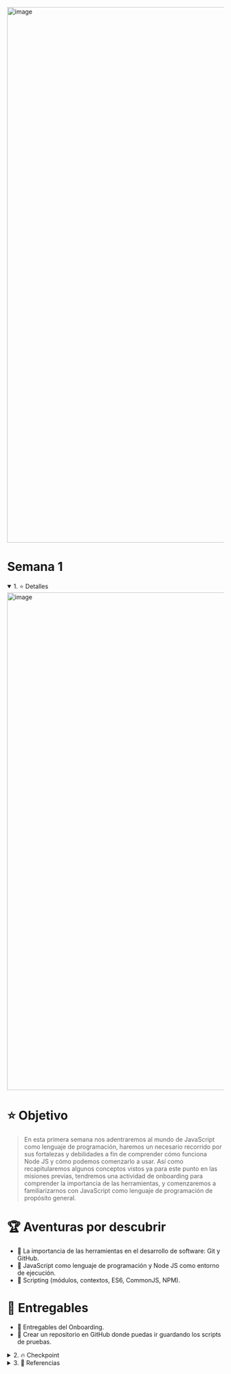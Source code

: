 <img width="1244" alt="image" src="https://user-images.githubusercontent.com/17634377/161413194-a3f91d2f-a6cd-4edd-9382-8ffd65d8ed7c.png">

# Semana 1

<details open>
<summary> 1. ⭐️ Detalles </summary>

 <img width="1156" alt="image" src="https://user-images.githubusercontent.com/17634377/159152594-9975c662-260b-4260-bedb-95862023e00e.png">

# ⭐️ Objetivo

> En esta primera semana nos adentraremos al mundo de JavaScript como lenguaje de programación, haremos un necesario recorrido por sus fortalezas y debilidades a fin de comprender cómo funciona Node JS y cómo podemos comenzarlo a usar. Así como recapitularemos algunos conceptos vistos ya para este punto en las misiones previas, tendremos una actividad de onboarding para comprender la importancia de las herramientas, y comenzaremos a familiarizarnos con JavaScript como lenguaje de programación de propósito general.

# 🏆 Aventuras por descubrir

- 🎯 La importancia de las herramientas en el desarrollo de software: Git y GitHub.
- 🎯 JavaScript como lenguaje de programación y Node JS como entorno de ejecución.
- 🎯 Scripting (módulos, contextos, ES6, CommonJS, NPM).

# 🎁 Entregables

 - 🎁 Entregables del Onboarding.
 - 🎁 Crear un repositorio en GitHub donde puedas ir guardando los scripts de pruebas.

</details>

<details>
<summary> 2. 🔥 Checkpoint </summary>

 <img width="1165" alt="image" src="https://user-images.githubusercontent.com/17634377/159152590-8f2b2032-be88-45f1-a4f7-008195022b7a.png">

 ## 📍 Onboarding

 Es muy importante resaltar el uso de herramientas en el desarrollo de software, para ello he diseñado una misión de onboarding sobre Git, GitHub, Markdown, y GoHugo; es una guía paso a paso donde **montarás un blog personal en donde podrás compartir tus experiencias de Launch X**. Es un complemento que te ayudará a ir comprendiendo diferentes aplicaciones de herramientas muy importantes que para este punto ya debes conocer. Da click en el siguiente link:

 <a href="https://github.com/carlogilmar/launchx-weekly-missions/blob/main/weekly_missions/onboarding_mission.md"><img src="https://img.shields.io/badge/🔗link-OnboardingMission-green?style=for-the-badge"></a>

 > Recuerda que esta Onboarding Mission la retomaremos en las mentorías. 📞

 ## 💾 Repo para guardar tus ejercicios

 1. Ve al siguiente repositorio: [Link a Playbook 🔗](https://github.com/visualpartnership/playbook)
 2. Da click en el botón de **fork**. Realiza el fork de este repo en tu perfil de GitHub.
 3. Descarga tu **fork** de este repo en tu computadora. Ahí guardarás todos tus ejercicios de las Weekly Missions.
 4. Puedes ir al botón verde **code** y obtener la url para clonar tu proyecto en tu computadora.

 ![test](https://user-images.githubusercontent.com/17634377/159151927-fd5136c4-7e5d-4264-b2ec-bc6e0a892d07.gif)

 ## 🎮 Instalación de tu ambiente de desarrollo

 1. Para este punto deberás tener instalado Git y una cuenta activa de GitHub.
 2. Instala el editor de texto de tu preferencia (VSCode, Sublime Text, Atom, etc.)
 3. Instala NodeJS en tu Sistema Operativo: [Node JS](https://nodejs.org/es/download/)
  - Para comprobar tu instalación de Node JS, abre tu terminal y teclea el siguiente comando:
 > node --version
  - Crea un archivo llamado hello.js y agrega lo siguiente:
 ``` js
  console.log("Hola LaunchX desde Node JS")
 ```
  - En tu terminal, ve al directorio donde acabas de crear este archivo y ejecuta el siguiente comando:
 > node hello.js

![test](https://user-images.githubusercontent.com/17634377/159154363-7a7e67ed-fa57-4a58-b130-dceac6dd0717.gif)

 Si tienes problemas con ejecutar estos comandos, posiblemente no has instalado correctamente Node, verifica la instalación según tu sistema operativo.

 ## Ejercicios

 > Una vez que lograste verificar el punto anterior, podrás comenzar a realizar los ejercicios. Los siguientes ejercicios son para que copies el contenido y los pruebes por tu cuenta. El objetivo de esto es que aprendas a leer código de javascript, para ello tendrás que leer el código y entender lo que va realizando paso a paso. En las mentorías retomaremos estos ejercicios.

 ### 🪐 Example 1: Objetos de JS

 1. Crea una carpeta llamada `example1` dentro de la carpeta `weekly_mission_1`.
 2. Copia el contenido y crea un archivo llamado `main.js` dentro de esta carpeta.
 3. Ejecuta el siguiente comando: `node main.js`
 4. Este código también puede ser probado desde la consola de de Javascript de tu navegador.

 ```javascript
// 1. Creación de un objeto con propiedades

let myCar = new Object(); // Creación de un objeto
myCar.make = 'Ford'; // Guardando un valor dentro del objeto creado
myCar.model = 'Mustang';
myCar.year = 1969;

console.log(myCar) // Imprimiendo objeto

// 2. Declaración de un objeto con variables locales y públicas

const myModule = (() => {

// Variables de contexto local
  const privateFoo = "Soy un valor privado, solo me usan dentro de este objeto"
  const privateBar = [1,2,3,4]
  const baz = "Soy un valor que va a ser expuesto"

// Variable para guardar las variables locales
  const exported = {
    publicFoo: "Valor público, pueden verme desde donde me llamen",
    publicBar: "Otro valor público",
		publicBaz: baz
  }

// Exposición de variables locales
  return exported
})()

console.log(myModule)
 ```

 ### 🪐 Example 2: Exportando funciones entre scripts con CommonJS

 1. Crea una carpeta llamada `example2` dentro de la carpeta `weekly_mission_1`.
 2. Crea dos archivos: `logger.js` y `main.js`. Abajo encontrarás el contenido de ambos. Leélo e interprétalo.
 3. Ejecuta el siguiente comando: `node main.js`

`logger.js`

```javascript
// logger.js

// Esta es una función que se guardara en este módulo como info
exports.info = (message) => {
  console.log(`info: ${message}`)
}

// Esta es una función que se guardara en este módulo como verbose
exports.verbose = (message) => {
  console.log(`verbose: ${message}`)
}

/*
  const logger = require('./logger')
  logger.info('This is an informational message')
  logger.verbose('This is a verbose message')
 * */

```

`main.js`

```javascript
// node main.js

const logger = require('./logger')

logger.info('This is an informational message')
logger.verbose('This is a verbose message')

 ```

 ### 🪐 Example 3: Diferentes formas de exportar funciones

 1. Crea una carpeta llamada `example3` dentro de la carpeta `weekly_mission_1`.
 2. Abajo encontrarás los tres archivos que deberás crear dentro de esta carpeta y su contenido.
 3. Ejecuta el siguiente comando: `node main.js`

`logger_1.js`
```javascript
/*
  Esto también es la declaración de una función

  module.exports hará que puedas invocar esta función en otro script como:
  > const logger = require('./logger')

  y usarla como:

  > logger("Heeey!")
*/

module.exports = (message) => {
  console.log(`info: ${message}`)
}
```

`logger_2.js`
```javascript

/*
  Al exportar una función/objeto así:

  > module.exports.verbose

  Estaremos exportando el contenido con el nombre `verbose`

  module.exports hará que puedas invocar esta función en otro script como:
  > const logger = require('./logger')

  y usarla como:

  > logger.verbose("Heeey!")
*/

module.exports.verbose = (message) => {
  console.log(`verbose: ${message}`)
}
```

`main.js`
```javascript
/*
  node main.js
*/

const logger1 = require('./logger_1')
const logger2 = require('./logger_2')

logger1('This is an informational message')
logger2.verbose('This is a verbose message')

```

 ### 🪐 Example 4: Clases y Objetos

 1. Crea una carpeta llamada `example4` dentro de la carpeta `weekly_mission_1`.
 2. Crea los siguientes archivos con el contenido indicado.
 3. Ejecuta el siguiente comando: `node main.js`

`logger.js`
```javascript
class Logger {
  constructor(name) {
    // this es una variable para referenciar el valor del contexto local de esta clase
    this.name = name // Estás variables se le conocen como atributos
  }

  // método
  // this.name es la variable que se guarda en el contexto local
  // message es una variable que se le pasa al ejecutar este método
  info (message) {
    console.log(`[Objeto con nombre: ${this.name}] info: ${message}`)
  }

  // método
  verbose (message) {
    console.log(`[Objeto con nombre: ${this.name}] verbose: ${message}`)
  }
}

// Esta clase se exporta en este módulo
module.exports = Logger
```

`main.js`
```javascript
const Logger = require('./logger') // Invocas el módulo que contiene la clase

// Creación de un objeto
const dbLogger = new Logger('DB') // Creas un objeto nuevo, esto llama por default el constructor de la clase
// invocación del método
dbLogger.info('This is an informational message')

// Creación de otro objeto
const accessLogger = new Logger('ACCESS')
accessLogger.verbose('This is a verbose message')
```

 ### 🪐 Example 5: Clases y Objetos

 1. Crea una carpeta llamada `example5` dentro de la carpeta `weekly_mission_1`.
 2. Crea los siguientes archivos con el contenido indicado.
 3. Ejecuta el siguiente comando: `node main.js`

`logger.js`
```javascript
class Logger {
  constructor(name){
    // Al crear este objeto se guardarán estos valores
    this.count = 0
    this.name = name
  }

  log(message) {
    this.count++ // se aumenta el contador interno al llamar este método
    console.log('[' + this.name + '] ' + message)
  }
}

module.exports = new Logger('DEFAULT') // Instanciación del objeto y se exporta
```

`main.js`
```javascript
const logger = require('./logger')

// Ya se puede usar directamente el objeto instanciado en el módulo logger
logger.log('This is an informational message')

/*
También pueder instanciar uno nuevo de esta manera:
  const customLogger = new logger.constructor('CUSTOM')
  customLogger.log('This is an informational message')
*/
```

### 🪐 Example 6: Modificación de clases

 1. Crea una carpeta llamada `example6` dentro de la carpeta `weekly_mission_1`.
 2. Crea los siguientes archivos con el contenido indicado.
 3. Ejecuta el siguiente comando: `node main.js`

`logger.js`
```javascript
class Logger {
  constructor (name) {
    this.count = 0
    this.name = name
  }

  log (message) {
    this.count++
    console.log('[' + this.name + '] ' + message)
  }
}

module.exports = new Logger('DEFAULT') // Nuevo objeto instanciado
module.exports.Logger = Logger // Clase
```

`patcher.js`
```javascript
/*
 * Ten en cuenta:
 *    - require('./logger') te dará el objeto creado
 *    - require('./logger').Logger te regresará la clase
 *
 * En este caso estamos agregando una función más al objeto instanciado, no a la clase.
 * */
require('./logger').customMessage = function () {
    console.log('This is a new functionality')
}
```

`main.js`
```javascript
require('./patcher') // Llamas este módulo que modifica el objeto instanciado
const logger = require('./logger') // Al llamar el módulo en logger.js te dará el objeto modificado

logger.customMessage()
```

 ### 🪐 Example 7: EcmaScript Modules ESM

 1. Crea una carpeta llamada `example7` dentro de la carpeta `weekly_mission_1`.
 2. Crea los siguientes archivos con el contenido indicado.
 3. Ejecuta el siguiente comando: `node main.js`
 4. Ejecuta el siguiente comando: `node main_2.js`

`package.json`
```javascript
{
  "name": "esm-syntax",
  "version": "1.0.0",
  "description": "",
  "main": "main.js",
  "type": "module",
  "scripts": {
    "test": "echo \"Error: no test specified\" && exit 1"
  },
  "keywords": [],
  "author": "",
  "license": "ISC"
}

```

`logger.js`
```javascript
/*
  Este modulo se comporta como si fuera un objeto que contiene todo lo definido

  [Module: null prototype] {
    DEFAULT_LEVEL: 'info',
    LEVELS: { error: 0, debug: 1, warn: 2, data: 3, info: 4, verbose: 5 },
    Logger: [class Logger],
    log: [Function: log]
  }

*/

// exports a function
export function log (message) {
  console.log(message)
}

// exports a constant
export const DEFAULT_LEVEL = 'info'

// exports an object
export const LEVELS = {
  error: 0,
  debug: 1,
  warn: 2,
  data: 3,
  info: 4,
  verbose: 5
}

// exports a class
export class Logger {
  constructor (name) {
    this.name = name
  }

  log (message) {
    console.log(`[${this.name}] ${message}`)
  }
}

```

`main_module.js`
```javascript
/* Importando el módulo */
import * as loggerModule from './logger.js'

console.log(loggerModule)
```

`main.js`
```javascript
import * as loggerModule from './logger.js'

console.log(loggerModule)
```

`main_2.js`
```javascript
import { log } from './logger.js'

log('Hello world')
```

 ### 🪐 Example 8: EcmaScript Export Default

 1. Crea una carpeta llamada `example8` dentro de la carpeta `weekly_mission_1`.
 2. Crea los siguientes archivos con el contenido indicado.
 3. Ejecuta el siguiente comando: `node main.js`
 4. Ejecuta el siguiente comando: `node main_2.js`

`package.json`
```javascript
{
  "name": "esm-syntax",
  "version": "1.0.0",
  "description": "",
  "main": "main.js",
  "type": "module",
  "scripts": {
    "test": "echo \"Error: no test specified\" && exit 1"
  },
  "keywords": [],
  "author": "",
  "license": "ISC"
}
```

`logger.js`
```javascript
/*
  export default nos permite exportar esta clase e importara

  import MyLogger from './logger.js'
*/

export default class Logger {
  constructor (name) {
    this.name = name
  }

  log (message) {
    console.log(`[${this.name}] ${message}`)
  }
}
```

`main.js`
```javascript
// Importando la clase MyLogger
import MyLogger from './logger.js'

const logger = new MyLogger('info')
logger.log('Hello World')
```

`main_2.js`
```javascript
/* Importando el módulo */
import * as loggerModule from './logger.js'

console.log(loggerModule)
```

 ### 🪐 Example 9: Ejercicio

1. Crea el archivo `main.js` con el siguiente contenido:

`main.js`
```javascript
const Pokemon = require('./pokemon')

const pikachu = new Pokemon("pikachu")
const bulbasaur = new Pokemon("bulbasaur")
const squirtle = new Pokemon("squirtle")
const charmander = new Pokemon("charmander")

pikachu.sayHello()
pikachu.sayMessage("Heey!")

bulbasaur.sayHello()
bulbasaur.sayMessage("Heey!")

charmander.sayHello()
charmander.sayMessage("Heey!")

squirtle.sayHello()
squirtle.sayMessage("Heey!")
```

```
$ node main.js

Mi pokemon pikachu te saluda!!!
Mi pokemon pikachu dice: Heey!
Mi pokemon bulbasaur te saluda!!!
Mi pokemon bulbasaur dice: Heey!
Mi pokemon charmander te saluda!!!
Mi pokemon charmander dice: Heey!
Mi pokemon squirtle te saluda!!!
Mi pokemon squirtle dice: Heey!
```

2. Crea el archivo `pokemon.js`.
3, Crea una clase `Pokemon`, exportala usando CommonJS, de tal forma que pueda usarse como se indica previamente.
  - Crea la clase.
  - Crea un `constructor` que permita recibir un nombre.
  - Crea la función `sayHello()`.
  - Crea la función `sayMessage()`.
  - Exporta la clase para que pueda ser importada en el archivo `main.js`.

> Este ejercicio deberá resultarte familiar si realizaste los ejercicios anteriores.

### 🪐 Example 10: Ejercicio

 1. Crea una carpeta llamada `example9` dentro de la carpeta `weekly_mission_1`.
 2. Crea un archivo `main.js` y `package.json` con el siguiente contenido:

`main.js`
```javascript
import MyPokemon from './pokemon.js'

const pikachu = new MyPokemon('Pikachu')
pikachu.sayHello()
```

`package.json`
```javascript
{
  "name": "esm-syntax",
  "version": "1.0.0",
  "description": "",
  "main": "main.js",
  "type": "module",
  "scripts": {
    "test": "echo \"Error: no test specified\" && exit 1"
  },
  "keywords": [],
  "author": "",
  "license": "ISC"
}
```

3. Crea un archivo `pokemon.js`, ahí crea la clase que necesitas para correr el archivo `main.js`. Deberás exportarla usando ESM.
  - Necesitarás usar `export default`.
  - La clase tiene la misma implementación que el ejercicio anterior.
  - Finalmente corre: `node main.js`


### Al final la weekly mission deberá contener estos 10 ejercicios ✅.

</details>

<details>
<summary> 3. 📕 Referencias </summary>

 <img width="1161" alt="image" src="https://user-images.githubusercontent.com/17634377/159152584-a2bb5a6b-ff26-49f3-962f-ca285ea1e91a.png">

 Puedes revisar lo siguiente para profundizar en el conocimiento de Javascript:
 1. [JS Mozilla](https://developer.mozilla.org/es/docs/Learn/JavaScript)
 2. [Eloquent JS](https://eloquentjavascript.net/)
 3. [Rediscovering JS](https://pragprog.com/titles/ves6/rediscovering-javascript/)
</details>
